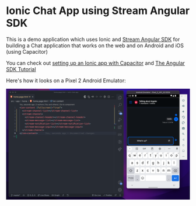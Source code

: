 # Ionic Chat App using Stream Angular SDK

This is a demo application which uses Ionic and [Stream Angular SDK](https://staging.getstream.io/chat/docs/sdk/angular/) for building a Chat application that works on the web and on Android and iOS (using Capacitor)

You can check out [setting up an Ionic app with Capacitor](https://capacitorjs.com/docs/getting-started/with-ionic) and [The Angular SDK Tutorial](https://github.com/GetStream/stream-chat-angular/blob/master/tutorial/tutorial.md)

Here's how it looks on a Pixel 2 Android Emulator:

![Android Emulator screenshot](./ionic-angular-android-screenshot.png)

<!-- ## Set Up Your Ionic Environment

To set up your environment, you will need [Node.js](https://nodejs.org/en/) and [Ionic CLI](https://ionicframework.com/docs/intro/cli) installed globally.

Create a new ionic application using the CLI:

```bash
ionic start
```

For the framework, choose Angular. Give your project a name, and choose a blank template.

### Install Dependencies

This app uses [Capacitor with Ionic](https://capacitorjs.com/docs/getting-started/with-ionic) as a native runtimne. So we need the following:

```bash
npm install @capacitor/app @capacitor/haptics @capacitor/keyboard @capacitor/status-bar
npm install @capacitor/android @capacitor/ios
```

The first line consists of plugins required for capacitor to work and for best user experience.

The second line consists of plugins required for our native environments. -->
